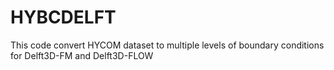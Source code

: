# HYBCDELFT
This code convert HYCOM dataset to multiple levels of boundary conditions for Delft3D-FM and Delft3D-FLOW
